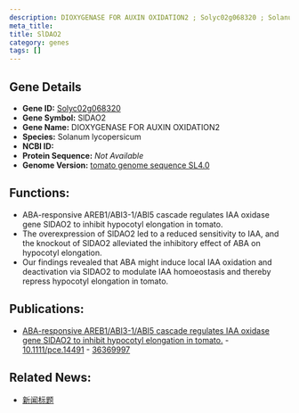 ```yaml
---
description: DIOXYGENASE FOR AUXIN OXIDATION2 ; Solyc02g068320 ; Solanum lycopersicum
meta_title:
title: SlDAO2
category: genes
tags: []
---
```


## Gene Details
- **Gene ID:**	[Solyc02g068320](https://www.maizegdb.org/gene_center/gene/Solyc02g068320)
- **Gene Symbol:** SlDAO2
- **Gene Name:** DIOXYGENASE FOR AUXIN OXIDATION2
- **Species:** Solanum lycopersicum
- **NCBI ID:** [  ]()
- **Protein Sequence:** *Not Available*
- **Genome Version:** [tomato genome sequence SL4.0]()

## Functions:
   - ABA-responsive AREB1/ABI3-1/ABI5 cascade regulates IAA oxidase gene SlDAO2 to inhibit hypocotyl elongation in tomato.
   - The overexpression of SlDAO2 led to a reduced sensitivity to IAA, and the knockout of SlDAO2 alleviated the inhibitory effect of ABA on hypocotyl elongation.
   - Our findings revealed that ABA might induce local IAA oxidation and deactivation via SlDAO2 to modulate IAA homoeostasis and thereby repress hypocotyl elongation in tomato.

## Publications:
   - [ABA-responsive AREB1/ABI3-1/ABI5 cascade regulates IAA oxidase gene SlDAO2 to inhibit hypocotyl elongation in tomato.]( https://onlinelibrary.wiley.com/doi/10.1111/pce.14491 ) - [10.1111/pce.14491]( https://onlinelibrary.wiley.com/doi/10.1111/pce.14491 ) - [36369997](https://pubmed.ncbi.nlm.nih.gov/36369997/)

## Related News:
   - [新闻标题](https://mp.weixin.qq.com/s?__biz=MzIyOTY2NDYyNQ==&mid=2247559613&idx=4&sn=4c69d369d7f75a8ef162c743243ef062&chksm=e8bc9ba3dfcb12b57f7f6eb79a65f9d9f540d60395250399a7b70de9cf61ca3332fc2f48f0d2&scene=27#wechat_redirect)
